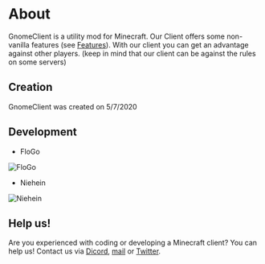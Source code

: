 # About

GnomeClient is a utility mod for Minecraft.
Our Client offers some non-vanilla features (see [Features](https://gnomeclientdevs.github.io/GnomeClient/features)).
With our client you can get an advantage against other players. (keep in mind that our client can be against the rules on some servers)

## Creation
GnomeClient was created on 5/7/2020

## Development

- FloGo

![FloGo](https://avatars2.githubusercontent.com/u/59965542?s=400&u=5c42c1838c02751a3da6fb11f9096ea17f2be6a3&v=4g)
- Niehein 

![Niehein](https://cdn.discordapp.com/attachments/615446805190017045/753175647576129587/128x128white.png)

## Help us!

Are you experienced with coding or developing a Minecraft client? You can help us! Contact us via [Dicord](https://discord.gg/PStyYfM), [mail](mailto:GnomeClient@gmail.com) or [Twitter](https://twitter.com/Gnome55775189).


